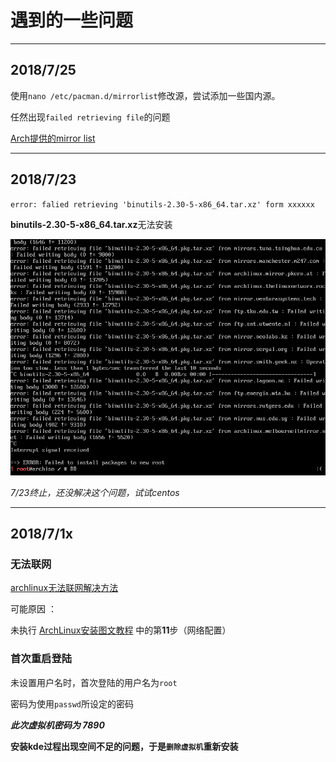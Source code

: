  遇到的一些问题
=========

----------------
## 2018/7/25 ##
使用`nano /etc/pacman.d/mirrorlist`修改源，尝试添加一些国内源。

任然出现`failed retrieving file`的问题

[Arch提供的mirror list](https://www.archlinux.org/mirrors/ "以country排序方便寻找")

-----------------
## 2018/7/23 ##

`error: falied retrieving 'binutils-2.30-5-x86_64.tar.xz' form xxxxxx`

**binutils-2.30-5-x86_64.tar.xz**无法安装

![错误截图](https://github.com/JMTBB/Arch-Linux/blob/master/screenshots/Snipaste_2018-07-23_19-51-29.png "已更改mirrorlist")

*7/23终止，还没解决这个问题，试试centos*

---------------------
## 2018/7/1x ##

### 无法联网

[archlinux无法联网解决方法](https://blog.csdn.net/killzero/article/details/8857224)

可能原因 ：

未执行 [ArchLinux安装图文教程](https://blog.csdn.net/r8l8q8/article/details/76516523) 中的第**11**步（网络配置）

### 首次重启登陆

未设置用户名时，首次登陆的用户名为` root `

密码为使用` passwd `所设定的密码

***此次虚拟机密码为 7890***

**安装kde过程出现空间不足的问题，于是`删除虚拟机`重新安装**
